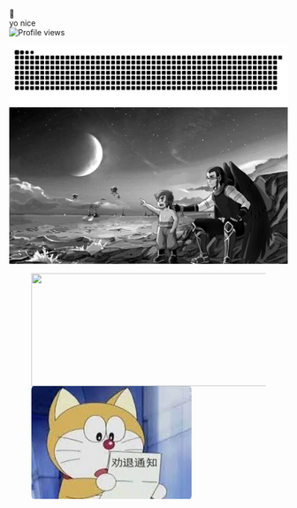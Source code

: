 🔭 
</br>
yo nice
</br>
![Profile views](https://komarev.com/ghpvc/?username=fany0r)

<picture>
  <source media="(prefers-color-scheme: dark)" srcset="https://raw.githubusercontent.com/fany0r/fany0r/output/github-contribution-grid-snake-dark.svg">
  <source media="(prefers-color-scheme: light)" srcset="https://raw.githubusercontent.com/fany0r/fany0r/output/github-contribution-grid-snake.svg">
  <img alt="github contribution grid snake animation" src="https://raw.githubusercontent.com/fany0r/fany0r/output/github-contribution-grid-snake.svg">
</picture>

<img src="https://raw.githubusercontent.com/fany0r/fany0r/images/xExUeS.jpg" referrerPolicy="no-referrer" />

<figure class="third">
  <img src="https://github-readme-stats.vercel.app/api?username=fany0r&show_icons=true&theme=radical" width="536" height="204" align ="left" ><img src="https://raw.githubusercontent.com/fany0r/fany0r/images/xExtL8.png" width="290p" height="204" style="float:leth;" referrerPolicy="no-referrer" />
</figure>

<!--
This is a ✨ _special_ ✨ repository because its `README.md` (this file) appears on your GitHub profile.

Here are some ideas to get you started:

- 🔭 I’m currently working on ...
- 🌱 I’m currently learning ...
- 👯 I’m looking to collaborate on ...
- 🤔 I’m looking for help with ...
- 💬 Ask me about ...
- 📫 How to reach me: ...
- 😄 Pronouns: ...
- ⚡ Fun fact: ...
-->

